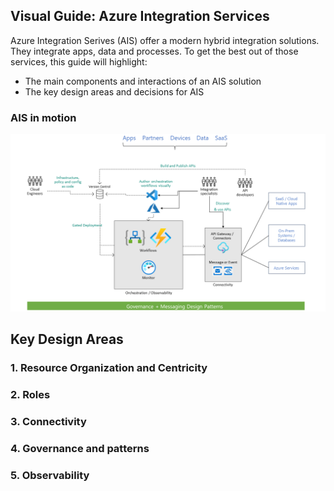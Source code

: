 ## Visual Guide: Azure Integration Services

Azure Integration Serives (AIS) offer a modern hybrid integration solutions. They integrate apps, data and processes. To get the best out of those services, this guide will highlight:
- The main components and interactions of an AIS solution
- The key design areas and decisions for AIS

### AIS in motion

![Image](images/motion.png)

## Key Design Areas
### 1. Resource Organization and Centricity
### 2. Roles
### 3. Connectivity
### 4. Governance and patterns
### 5. Observability
